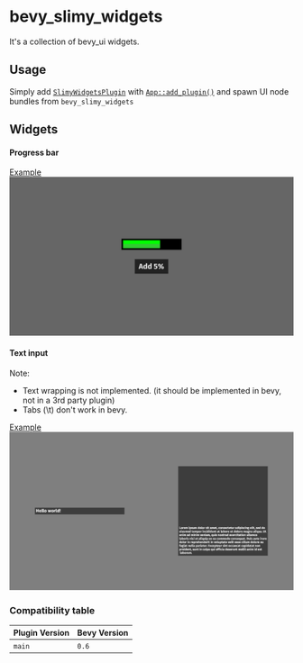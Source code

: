 # bevy_slimy_widgets
It's a collection of bevy_ui widgets.

## Usage
Simply add [`SlimyWidgetsPlugin`](https://docs.rs/bevy_slinet/latest/bevy_slimy_widgets/struct.SlimyWidgetsPlugin.html)
with [`App::add_plugin()`](https://docs.rs/bevy/latest/bevy/app/struct.App.html#method.add_plugin)
and spawn UI node bundles from `bevy_slimy_widgets`

## Widgets
#### Progress bar
[Example](examples/progress_bar.rs)
![Progress bar example](images/progress_bar_example.png)

#### Text input
Note:
- Text wrapping is not implemented. (it should be implemented in bevy, not in a 3rd party plugin)
- Tabs (\t) don't work in bevy.

[Example](examples/text_input.rs)
![Progress bar example](images/text_input_example.png)

### Compatibility table
| Plugin Version | Bevy Version |
|----------------|--------------|
| `main`         | `0.6`        |
